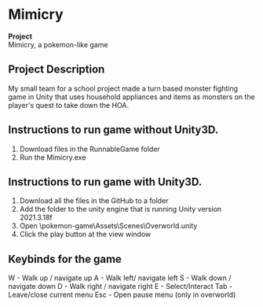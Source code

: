 # Mimicry

**Project**  
Mimicry, a pokemon-like game

## Project Description
My small team for a school project made a turn based monster fighting game in Unity that uses household appliances and items as monsters on the player's quest to take down the HOA.


## Instructions to run game without Unity3D.
1. Download files in the RunnableGame folder
2. Run the Mimicry.exe

## Instructions to run game with Unity3D.
1. Download all the files in the GitHub to a folder
2. Add the folder to the unity engine that is running Unity version 2021.3.18f
3. Open \pokemon-game\Assets\Scenes\Overworld.unity
4. Click the play button at the view window

## Keybinds for the game
W - Walk up / navigate up
A - Walk left/ navigate left
S - Walk down / navigate down
D - Walk right / navigate right
E - Select/Interact
Tab - Leave/close current menu
Esc - Open pause menu (only in overworld)
